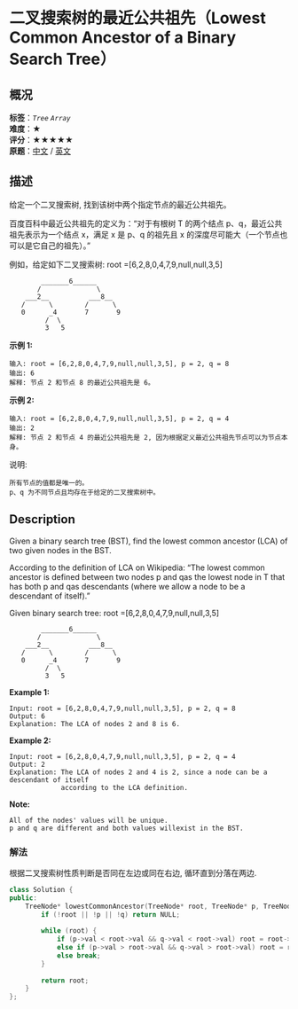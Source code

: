 # 二叉搜索树的最近公共祖先（Lowest Common Ancestor of a Binary Search Tree）
## 概况
**标签**：*`Tree`*  *`Array`*<br>
**难度**：★<br>
**评分**：★★★★★<br>
**原题**：[中文](https://leetcode-cn.com/problems/lowest-common-ancestor-of-a-binary-search-tree) / [英文](https://leetcode.com/problems/lowest-common-ancestor-of-a-binary-search-tree)
## 描述

给定一个二叉搜索树, 找到该树中两个指定节点的最近公共祖先。



百度百科中最近公共祖先的定义为：&ldquo;对于有根树 T 的两个结点 p、q，最近公共祖先表示为一个结点 x，满足 x 是 p、q 的祖先且 x 的深度尽可能大（一个节点也可以是它自己的祖先）。&rdquo;



例如，给定如下二叉搜索树: root =[6,2,8,0,4,7,9,null,null,3,5]


```
        _______6______
       /              \
    ___2__          ___8__
   /      \        /      \
   0      _4       7       9
         /  \
         3   5
```




**示例 1:**

```
输入: root = [6,2,8,0,4,7,9,null,null,3,5], p = 2, q = 8
输出: 6 
解释: 节点 2 和节点 8 的最近公共祖先是 6。
```




**示例 2:**

```
输入: root = [6,2,8,0,4,7,9,null,null,3,5], p = 2, q = 4
输出: 2
解释: 节点 2 和节点 4 的最近公共祖先是 2, 因为根据定义最近公共祖先节点可以为节点本身。
```

说明:

	所有节点的值都是唯一的。
	p、q 为不同节点且均存在于给定的二叉搜索树中。



## Description

Given a binary search tree (BST), find the lowest common ancestor (LCA) of two given nodes in the BST.



According to the definition of LCA on Wikipedia: &ldquo;The lowest common ancestor is defined between two nodes p and qas the lowest node in T that has both p and qas descendants (where we allow a node to be a descendant of itself).&rdquo;



Given binary search tree: root =[6,2,8,0,4,7,9,null,null,3,5]




```
        _______6______
       /              \
    ___2__          ___8__
   /      \        /      \
   0      _4       7       9
         /  \
         3   5
```




**Example 1:**

```
Input: root = [6,2,8,0,4,7,9,null,null,3,5], p = 2, q = 8
Output: 6
Explanation: The LCA of nodes 2 and 8 is 6.
```




**Example 2:**

```
Input: root = [6,2,8,0,4,7,9,null,null,3,5], p = 2, q = 4
Output: 2
Explanation: The LCA of nodes 2 and 4 is 2, since a node can be a descendant of itself 
             according to the LCA definition.
```

**Note:**

	All of the nodes' values will be unique.
	p and q are different and both values willexist in the BST.



### 解法
根据二叉搜索树性质判断是否同在左边或同在右边, 循环直到分落在两边.
```c++
class Solution {
public:
    TreeNode* lowestCommonAncestor(TreeNode* root, TreeNode* p, TreeNode* q) {
        if (!root || !p || !q) return NULL;
        
        while (root) {
            if (p->val < root->val && q->val < root->val) root = root->left;
            else if (p->val > root->val && q->val > root->val) root = root->right;
            else break;
        }
        
        return root;
    }
};
```
